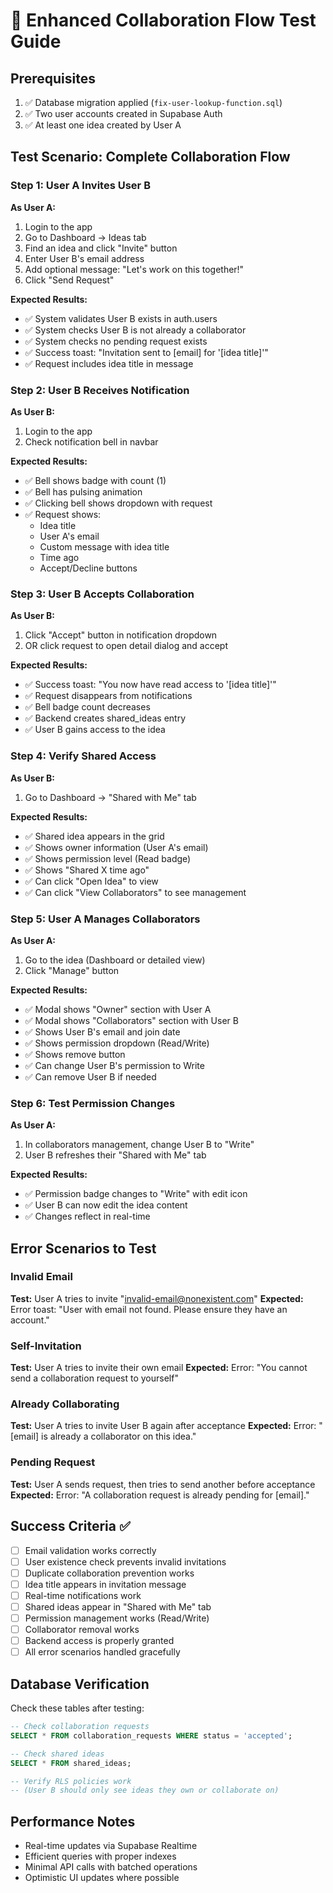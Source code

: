 # 🧪 Enhanced Collaboration Flow Test Guide

## Prerequisites
1. ✅ Database migration applied (`fix-user-lookup-function.sql`)
2. ✅ Two user accounts created in Supabase Auth
3. ✅ At least one idea created by User A

## Test Scenario: Complete Collaboration Flow

### Step 1: User A Invites User B
**As User A:**
1. Login to the app
2. Go to Dashboard → Ideas tab
3. Find an idea and click "Invite" button
4. Enter User B's email address
5. Add optional message: "Let's work on this together!"
6. Click "Send Request"

**Expected Results:**
- ✅ System validates User B exists in auth.users
- ✅ System checks User B is not already a collaborator
- ✅ System checks no pending request exists
- ✅ Success toast: "Invitation sent to [email] for '[idea title]'"
- ✅ Request includes idea title in message

### Step 2: User B Receives Notification
**As User B:**
1. Login to the app
2. Check notification bell in navbar

**Expected Results:**
- ✅ Bell shows badge with count (1)
- ✅ Bell has pulsing animation
- ✅ Clicking bell shows dropdown with request
- ✅ Request shows:
  - Idea title
  - User A's email
  - Custom message with idea title
  - Time ago
  - Accept/Decline buttons

### Step 3: User B Accepts Collaboration
**As User B:**
1. Click "Accept" button in notification dropdown
2. OR click request to open detail dialog and accept

**Expected Results:**
- ✅ Success toast: "You now have read access to '[idea title]'"
- ✅ Request disappears from notifications
- ✅ Bell badge count decreases
- ✅ Backend creates shared_ideas entry
- ✅ User B gains access to the idea

### Step 4: Verify Shared Access
**As User B:**
1. Go to Dashboard → "Shared with Me" tab

**Expected Results:**
- ✅ Shared idea appears in the grid
- ✅ Shows owner information (User A's email)
- ✅ Shows permission level (Read badge)
- ✅ Shows "Shared X time ago"
- ✅ Can click "Open Idea" to view
- ✅ Can click "View Collaborators" to see management

### Step 5: User A Manages Collaborators
**As User A:**
1. Go to the idea (Dashboard or detailed view)
2. Click "Manage" button

**Expected Results:**
- ✅ Modal shows "Owner" section with User A
- ✅ Modal shows "Collaborators" section with User B
- ✅ Shows User B's email and join date
- ✅ Shows permission dropdown (Read/Write)
- ✅ Shows remove button
- ✅ Can change User B's permission to Write
- ✅ Can remove User B if needed

### Step 6: Test Permission Changes
**As User A:**
1. In collaborators management, change User B to "Write"
2. User B refreshes their "Shared with Me" tab

**Expected Results:**
- ✅ Permission badge changes to "Write" with edit icon
- ✅ User B can now edit the idea content
- ✅ Changes reflect in real-time

## Error Scenarios to Test

### Invalid Email
**Test:** User A tries to invite "invalid-email@nonexistent.com"
**Expected:** Error toast: "User with email not found. Please ensure they have an account."

### Self-Invitation
**Test:** User A tries to invite their own email
**Expected:** Error: "You cannot send a collaboration request to yourself"

### Already Collaborating
**Test:** User A tries to invite User B again after acceptance
**Expected:** Error: "[email] is already a collaborator on this idea."

### Pending Request
**Test:** User A sends request, then tries to send another before acceptance
**Expected:** Error: "A collaboration request is already pending for [email]."

## Success Criteria ✅

- [ ] Email validation works correctly
- [ ] User existence check prevents invalid invitations
- [ ] Duplicate collaboration prevention works
- [ ] Idea title appears in invitation message
- [ ] Real-time notifications work
- [ ] Shared ideas appear in "Shared with Me" tab
- [ ] Permission management works (Read/Write)
- [ ] Collaborator removal works
- [ ] Backend access is properly granted
- [ ] All error scenarios handled gracefully

## Database Verification

Check these tables after testing:
```sql
-- Check collaboration requests
SELECT * FROM collaboration_requests WHERE status = 'accepted';

-- Check shared ideas
SELECT * FROM shared_ideas;

-- Verify RLS policies work
-- (User B should only see ideas they own or collaborate on)
```

## Performance Notes
- Real-time updates via Supabase Realtime
- Efficient queries with proper indexes
- Minimal API calls with batched operations
- Optimistic UI updates where possible
